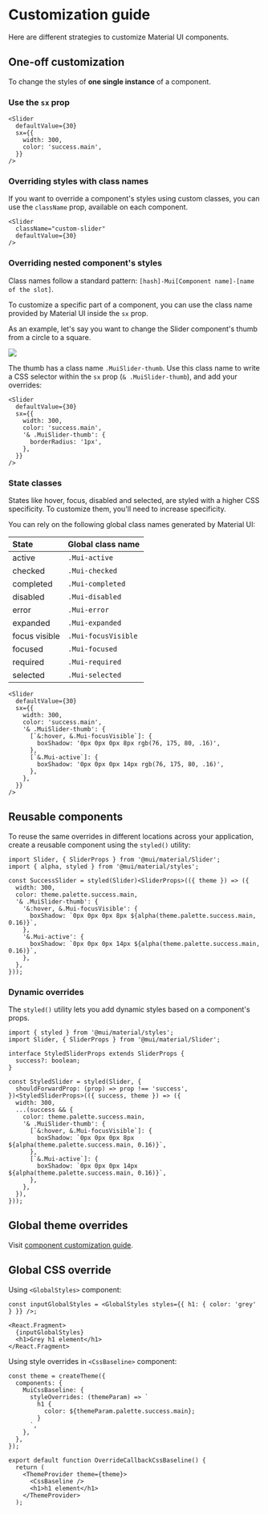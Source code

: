 # Customization guide

Here are different strategies to customize Material UI components.

## One-off customization

To change the styles of **one single instance** of a component.

### Use the `sx` prop

```tsx
<Slider
  defaultValue={30}
  sx={{
    width: 300,
    color: 'success.main',
  }}
/>
```

### Overriding styles with class names

If you want to override a component's styles using custom classes, you can use the `className` prop, available on each component.

```tsx
<Slider
  className="custom-slider"
  defaultValue={30}
/>
```


### Overriding nested component's styles

Class names follow a standard pattern: `[hash]-Mui[Component name]-[name of the slot]`.

To customize a specific part of a component, you can use the class name provided by Material UI inside the `sx` prop.

As an example, let's say you want to change the Slider component's thumb from a circle to a square.

![](https://mui.com/static/images/customization/dev-tools.png)

The thumb has a class name `.MuiSlider-thumb`. Use this class name to write a CSS selector within the `sx` prop (`& .MuiSlider-thumb`), and add your overrides:

```tsx
<Slider
  defaultValue={30}
  sx={{
    width: 300,
    color: 'success.main',
    '& .MuiSlider-thumb': {
      borderRadius: '1px',
    },
  }}
/>
```


### State classes

States like hover, focus, disabled and selected, are styled with a higher CSS specificity. To customize them, you'll need to increase specificity.

You can rely on the following global class names generated by Material UI:

| State         | Global class name   |
| :------------ | :------------------ |
| active        | `.Mui-active`       |
| checked       | `.Mui-checked`      |
| completed     | `.Mui-completed`    |
| disabled      | `.Mui-disabled`     |
| error         | `.Mui-error`        |
| expanded      | `.Mui-expanded`     |
| focus visible | `.Mui-focusVisible` |
| focused       | `.Mui-focused`      |
| required      | `.Mui-required`     |
| selected      | `.Mui-selected`     |

```tsx
<Slider
  defaultValue={30}
  sx={{
    width: 300,
    color: 'success.main',
    '& .MuiSlider-thumb': {
      [`&:hover, &.Mui-focusVisible`]: {
        boxShadow: '0px 0px 0px 8px rgb(76, 175, 80, .16)',
      },
      [`&.Mui-active`]: {
        boxShadow: '0px 0px 0px 14px rgb(76, 175, 80, .16)',
      },
    },
  }}
/>
```


## Reusable components

To reuse the same overrides in different locations across your application, create a reusable component using the `styled()` utility:

```tsx
import Slider, { SliderProps } from '@mui/material/Slider';
import { alpha, styled } from '@mui/material/styles';

const SuccessSlider = styled(Slider)<SliderProps>(({ theme }) => ({
  width: 300,
  color: theme.palette.success.main,
  '& .MuiSlider-thumb': {
    '&:hover, &.Mui-focusVisible': {
      boxShadow: `0px 0px 0px 8px ${alpha(theme.palette.success.main, 0.16)}`,
    },
    '&.Mui-active': {
      boxShadow: `0px 0px 0px 14px ${alpha(theme.palette.success.main, 0.16)}`,
    },
  },
}));
```

### Dynamic overrides

The `styled()` utility lets you add dynamic styles based on a component's props.

```tsx
import { styled } from '@mui/material/styles';
import Slider, { SliderProps } from '@mui/material/Slider';

interface StyledSliderProps extends SliderProps {
  success?: boolean;
}

const StyledSlider = styled(Slider, {
  shouldForwardProp: (prop) => prop !== 'success',
})<StyledSliderProps>(({ success, theme }) => ({
  width: 300,
  ...(success && {
    color: theme.palette.success.main,
    '& .MuiSlider-thumb': {
      [`&:hover, &.Mui-focusVisible`]: {
        boxShadow: `0px 0px 0px 8px ${alpha(theme.palette.success.main, 0.16)}`,
      },
      [`&.Mui-active`]: {
        boxShadow: `0px 0px 0px 14px ${alpha(theme.palette.success.main, 0.16)}`,
      },
    },
  }),
}));
```


## Global theme overrides

Visit [component customization guide](./10-component.md).


## Global CSS override

Using `<GlobalStyles>` component:

```tsx
const inputGlobalStyles = <GlobalStyles styles={{ h1: { color: 'grey' } }} />;

<React.Fragment>
  {inputGlobalStyles}
  <h1>Grey h1 element</h1>
</React.Fragment>
```

Using style overrides in `<CssBaseline>` component:

```tsx
const theme = createTheme({
  components: {
    MuiCssBaseline: {
      styleOverrides: (themeParam) => `
        h1 {
          color: ${themeParam.palette.success.main};
        }
      `,
    },
  },
});

export default function OverrideCallbackCssBaseline() {
  return (
    <ThemeProvider theme={theme}>
      <CssBaseline />
      <h1>h1 element</h1>
    </ThemeProvider>
  );

```